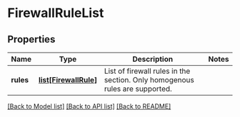 # FirewallRuleList

## Properties
Name | Type | Description | Notes
------------ | ------------- | ------------- | -------------
**rules** | [**list[FirewallRule]**](FirewallRule.md) | List of firewall rules in the section. Only homogenous rules are supported. | 

[[Back to Model list]](../README.md#documentation-for-models) [[Back to API list]](../README.md#documentation-for-api-endpoints) [[Back to README]](../README.md)

